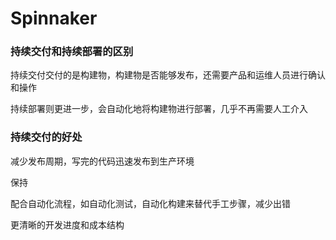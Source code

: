 

# Spinnaker

### 持续交付和持续部署的区别

持续交付交付的是构建物，构建物是否能够发布，还需要产品和运维人员进行确认和操作

持续部署则更进一步，会自动化地将构建物进行部署，几乎不再需要人工介入

### 持续交付的好处

减少发布周期，写完的代码迅速发布到生产环境

保持

配合自动化流程，如自动化测试，自动化构建来替代手工步骤，减少出错

更清晰的开发进度和成本结构
